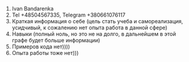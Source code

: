 1. Ivan Bandarenka
2. Tel +48504567335, Telegram +380661076117
3. Краткая информация о себе (цель стать учеба и самореализация, усидчивый, к сожалению нет опыта работа в данной сфере)
4. Навыки (полный ноль, но это не на долго, в дальнейшем в этой графе будет больше информации)
5. Примеров кода нет))))
6. Опыта работы тоже нет)))
